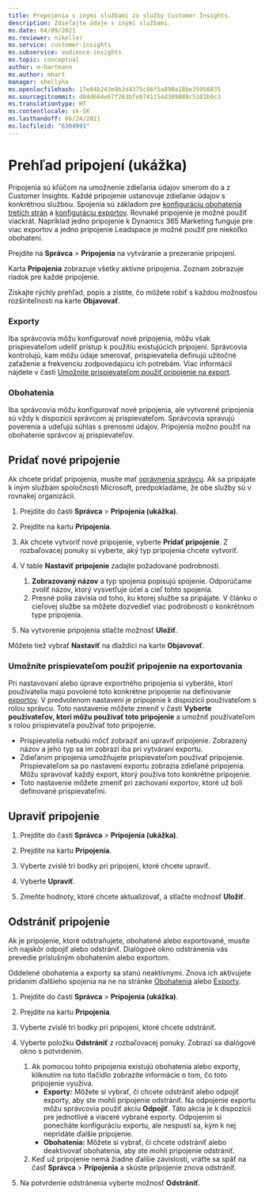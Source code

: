 ```yaml
---
title: Prepojenia s inými službami zo služby Customer Insights.
description: Zdieľajte údaje s inými službami.
ms.date: 04/09/2021
ms.reviewer: nikeller
ms.service: customer-insights
ms.subservice: audience-insights
ms.topic: conceptual
author: m-hartmann
ms.author: mhart
manager: shellyha
ms.openlocfilehash: 17e04b243e9b3d4375c86f5a890a18be35956835
ms.sourcegitcommit: d84d664e67f263bfeb741154d309088c5101b9c3
ms.translationtype: HT
ms.contentlocale: sk-SK
ms.lasthandoff: 06/24/2021
ms.locfileid: "6304991"
---
```

# <a name="connections-preview-overview"></a>Prehľad pripojení (ukážka)

Pripojenia sú kľúčom na umožnenie zdieľania údajov smerom do a z Customer Insights. Každé pripojenie ustanovuje zdieľanie údajov s konkrétnou službou. Spojenia sú základom pre [konfiguráciu obohatenia tretích strán](enrichment-hub.md) a [konfiguráciu exportov](export-destinations.md). Rovnaké pripojenie je možné použiť viackrát. Napríklad jedno pripojenie k Dynamics 365 Marketing funguje pre viac exportov a jedno pripojenie Leadspace je možné použiť pre niekoľko obohatení.

Prejdite na **Správca** > **Pripojenia** na vytváranie a prezeranie pripojení.

Karta **Pripojenia** zobrazuje všetky aktívne pripojenia. Zoznam zobrazuje riadok pre každé pripojenie. 

Získajte rýchly prehľad, popis a zistite, čo môžete robiť s každou možnosťou rozšíriteľnosti na karte **Objavovať**.

### <a name="exports"></a>Exporty

Iba správcovia môžu konfigurovať nové pripojenia, môžu však prispievateľom udeliť prístup k použitiu existujúcich pripojení. Správcovia kontrolujú, kam môžu údaje smerovať, prispievatelia definujú užitočné zaťaženie a frekvenciu zodpovedajúcu ich potrebám. Viac informácií nájdete v časti [Umožnite prispievateľom použiť pripojenie na export](#allow-contributors-to-use-a-connection-for-exports).

### <a name="enrichments"></a>Obohatenia

Iba správcovia môžu konfigurovať nové pripojenia, ale vytvorené pripojenia sú vždy k dispozícii správcom aj prispievateľom. Správcovia spravujú poverenia a udeľujú súhlas s prenosmi údajov. Pripojenia možno použiť na obohatenie správcov aj prispievateľov.

## <a name="add-a-new-connection"></a>Pridať nové pripojenie

Ak chcete pridať pripojenia, musíte mať [oprávnenia správcu](permissions.md). Ak sa pripájate k iným službám spoločnosti Microsoft, predpokladáme, že obe služby sú v rovnakej organizácii.

1. Prejdite do časti **Správca** > **Pripojenia (ukážka)**.

1. Prejdite na kartu **Pripojenia**.

1. Ak chcete vytvoriť nové pripojenie, vyberte **Pridať pripojenie**. Z rozbaľovacej ponuky si vyberte, aký typ pripojenia chcete vytvoriť.

1. V table **Nastaviť pripojenie** zadajte požadované podrobnosti. 
   1. **Zobrazovaný názov** a typ spojenia popisujú spojenie. Odporúčame zvoliť názov, ktorý vysvetľuje účel a cieľ tohto spojenia.
   1. Presné polia závisia od toho, ku ktorej službe sa pripájate. V článku o cieľovej službe sa môžete dozvedieť viac podrobností o konkrétnom type pripojenia.

1. Na vytvorenie pripojenia stlačte možnosť **Uložiť**.

Môžete tiež vybrať **Nastaviť** na dlaždici na karte **Objavovať**.

### <a name="allow-contributors-to-use-a-connection-for-exports"></a>Umožnite prispievateľom použiť pripojenie na exportovania

Pri nastavovaní alebo úprave exportného pripojenia si vyberáte, ktorí používatelia majú povolené toto konkrétne pripojenie na definovanie [exportov](export-destinations.md). V predvolenom nastavení je pripojenie k dispozícii používateľom s rolou správcu. Toto nastavenie môžete zmeniť v časti **Vyberte používateľov, ktorí môžu používať toto pripojenie** a umožniť používateľom s rolou prispievateľa používať toto pripojenie.

- Prispievatelia nebudú môcť zobraziť ani upraviť pripojenie. Zobrazený názov a jeho typ sa im zobrazí iba pri vytváraní exportu.
- Zdieľaním pripojenia umožňujete prispievateľom používať pripojenie. Prispievateľom sa po nastavení exportu zobrazia zdieľané pripojenia. Môžu spravovať každý export, ktorý používa toto konkrétne pripojenie.
- Toto nastavenie môžete zmeniť pri zachovaní exportov, ktoré už boli definované prispievateľmi.

## <a name="edit-a-connection"></a>Upraviť pripojenie

1. Prejdite do časti **Správca** > **Pripojenia (ukážka)**.

1. Prejdite na kartu **Pripojenia**.

1. Vyberte zvislé tri bodky pri pripojení, ktoré chcete upraviť.

1. Vyberte **Upraviť**.

1. Zmeňte hodnoty, ktoré chcete aktualizovať, a stlačte možnosť **Uložiť**.

## <a name="remove-a-connection"></a>Odstrániť pripojenie

Ak je pripojenie, ktoré odstraňujete, obohatené alebo exportované, musíte ich najskôr odpojiť alebo odstrániť. Dialógové okno odstránenia vás prevedie príslušným obohatením alebo exportom. 

Oddelené obohatenia a exporty sa stanú neaktívnymi. Znova ich aktivujete pridaním ďalšieho spojenia na ne na stránke [Obohatenia](enrichment-hub.md) alebo [Exporty](export-destinations.md).

1. Prejdite do časti **Správca** > **Pripojenia (ukážka)**.

1. Prejdite na kartu **Pripojenia**.

1. Vyberte zvislé tri bodky pri pripojení, ktoré chcete odstrániť.

1. Vyberte položku **Odstrániť** z rozbaľovacej ponuky. Zobrazí sa dialógové okno s potvrdením.

   1. Ak pomocou tohto pripojenia existujú obohatenia alebo exporty, kliknutím na toto tlačidlo zobrazíte informácie o tom, čo toto pripojenie využíva.
      - **Exporty:** Môžete si vybrať, či chcete odstrániť alebo odpojiť exporty, aby ste mohli pripojenie odstrániť. Na odpojenie exportu môžu správcovia použiť akciu **Odpojiť**. Táto akcia je k dispozícii pre jednotlivé a viaceré vybrané exporty. Odpojením si ponecháte konfiguráciu exportu, ale nespustí sa, kým k nej nepridáte ďalšie pripojenie.
      - **Obohatenia:** Môžete si vybrať, či chcete odstrániť alebo deaktivovať obohatenia, aby ste mohli pripojenie odstrániť. 
   1. Keď už pripojenie nemá žiadne ďalšie závislosti, vráťte sa späť na časť **Správca** > **Pripojenia** a skúste pripojenie znova odstrániť.

1. Na potvrdenie odstránenia vyberte možnosť **Odstrániť**.

